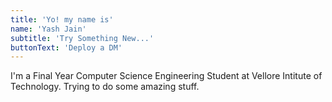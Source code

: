 ```yaml
---
title: 'Yo! my name is'
name: 'Yash Jain'
subtitle: 'Try Something New...'
buttonText: 'Deploy a DM'
---
```


I'm a Final Year Computer Science Engineering Student at Vellore Intitute of Technology. Trying to do some amazing stuff.

